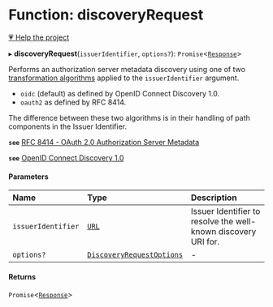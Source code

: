 # Function: discoveryRequest

[💗 Help the project](https://github.com/sponsors/panva)

▸ **discoveryRequest**(`issuerIdentifier`, `options?`): `Promise`<[`Response`]( https://developer.mozilla.org/en-US/docs/Web/API/Response )\>

Performs an authorization server metadata discovery using one of two
[transformation algorithms](../interfaces/DiscoveryRequestOptions.md#algorithm) applied to the
`issuerIdentifier` argument.

- `oidc` (default) as defined by OpenID Connect Discovery 1.0.
- `oauth2` as defined by RFC 8414.

The difference between these two algorithms is in their handling of path components in the Issuer
Identifier.

**`see`** [RFC 8414 - OAuth 2.0 Authorization Server Metadata](https://www.rfc-editor.org/rfc/rfc8414.html#section-3)

**`see`** [OpenID Connect Discovery 1.0](https://openid.net/specs/openid-connect-discovery-1_0.html#ProviderConfig)

#### Parameters

| Name | Type | Description |
| :------ | :------ | :------ |
| `issuerIdentifier` | [`URL`]( https://developer.mozilla.org/en-US/docs/Web/API/URL ) | Issuer Identifier to resolve the well-known discovery URI for. |
| `options?` | [`DiscoveryRequestOptions`](../interfaces/DiscoveryRequestOptions.md) | - |

#### Returns

`Promise`<[`Response`]( https://developer.mozilla.org/en-US/docs/Web/API/Response )\>
